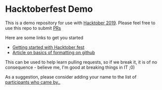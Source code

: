 # Hacktoberfest Demo

This is a demo repository for use with [Hacktober 2019](https://hacktoberfest.digitalocean.com/). Please feel free to use this repo to submit [PRs](https://help.github.com/en/articles/about-pull-requests) 

Here are some links to get you started

* [Getting started with Hacktober fest](https://hacktoberfest.digitalocean.com/details)
* [Article on basics of formatting on github](https://help.github.com/en/articles/basic-writing-and-formatting-syntax)

This can be used to help learn pulling requests, so if we break it, it is of no consequence - believe me, I'm good at breaking things in IT ;0)

As a suggestion, please consider adding your name to the list of [participants who came by..](misc/Contacts.md)
